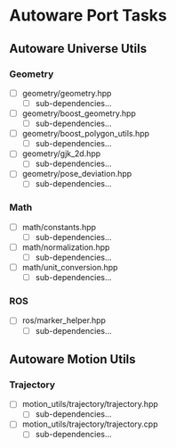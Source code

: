 # Autoware Port Tasks

## Autoware Universe Utils

### Geometry

- [ ] geometry/geometry.hpp
  - [ ] sub-dependencies...
- [ ] geometry/boost_geometry.hpp
  - [ ] sub-dependencies...
- [ ] geometry/boost_polygon_utils.hpp
  - [ ] sub-dependencies...
- [ ] geometry/gjk_2d.hpp
  - [ ] sub-dependencies...
- [ ] geometry/pose_deviation.hpp
  - [ ] sub-dependencies...

### Math

- [ ] math/constants.hpp
  - [ ] sub-dependencies...
- [ ] math/normalization.hpp
  - [ ] sub-dependencies...
- [ ] math/unit_conversion.hpp
  - [ ] sub-dependencies...

### ROS

- [ ] ros/marker_helper.hpp
  - [ ] sub-dependencies...

## Autoware Motion Utils

### Trajectory

- [ ] motion_utils/trajectory/trajectory.hpp
  - [ ] sub-dependencies...
- [ ] motion_utils/trajectory/trajectory.cpp
  - [ ] sub-dependencies...
